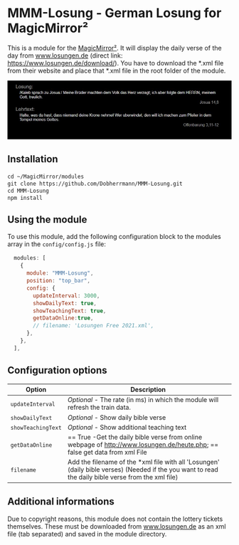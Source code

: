 # MMM-Losung - German Losung for MagicMirror²

This is a module for the [MagicMirror²](https://github.com/MichMich/MagicMirror/). It will display the daily verse of the day from  www.losungen.de (direct link: https://www.losungen.de/download/). You have to download the *.xml file from their website and place that *.xml file in the root folder of the module. 

![Exemple ](/Example.JPG)

## Installation

```shell
cd ~/MagicMirror/modules
git clone https://github.com/Dobherrmann/MMM-Losung.git
cd MMM-Losung
npm install
```

## Using the module

To use this module, add the following configuration block to the modules array in the `config/config.js` file:

```js
  modules: [
    {
      module: "MMM-Losung",
      position: "top_bar",
      config: {
        updateInterval: 3000,
        showDailyText: true,
        showTeachingText: true,
        getDataOnline:true,
        // filename: 'Losungen Free 2021.xml',
      },
    },
  ],
```
## Configuration options

| Option                | Description
|-----------------------|-----------
| `updateInterval` | *Optional* - The rate (in ms) in which the module will refresh the train data.
| `showDailyText` | *Optional* - Show daily bible verse
| `showTeachingText` |  *Optional* - Show additional teaching text
| `getDataOnline` | == True -Get the daily bible verse from online webpage of http://www.losungen.de/heute.php; == false get data from xml File
| `filename` | Add the filename of the *xml file with all 'Losungen' (daily bible verses) (Needed if the you want to read the daily bible verse from the xml file)

## Additional informations 
Due to copyright reasons, this module does not contain the lottery tickets themselves. These must be downloaded from www.losungen.de as an xml file (tab separated) and saved in the module directory.
